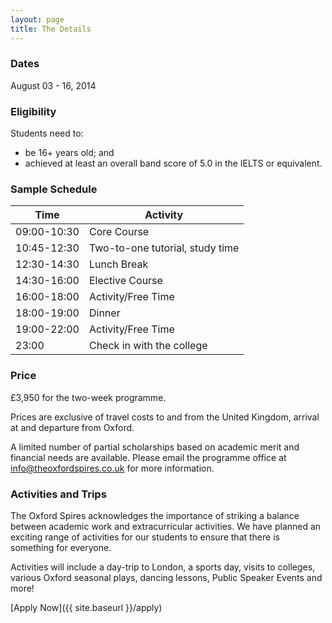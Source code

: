 ```yaml
---
layout: page
title: The Details
---
```


### Dates

August 03 - 16, 2014

### Eligibility

Students need to:

- be 16+ years old; and
- achieved at least an overall band score of 5.0 in the IELTS or equivalent.

### Sample Schedule

|Time       |Activity                       |
|-----------|-------------------------------|
|09:00-10:30|Core Course                    |
|10:45-12:30|Two-to-one tutorial, study time|
|12:30-14:30|Lunch Break                    |
|14:30-16:00|Elective Course                |
|16:00-18:00|Activity/Free Time             |
|18:00-19:00|Dinner                         |
|19:00-22:00|Activity/Free Time             |
|23:00      |Check in with the college      |

### Price

£3,950 for the two-week programme.

<p class="message">
Prices are exclusive of travel costs to and from the United Kingdom, arrival at and departure from Oxford.
</p>

A limited number of partial scholarships based on academic merit and financial needs are available. Please email the programme office at [info@theoxfordspires.co.uk](mailto:info@theoxfordspires.co.uk) for more information.

### Activities and Trips

The Oxford Spires acknowledges the importance of striking a balance between academic work and extracurricular activities. We have planned an exciting range of activities for our students to ensure that there is something for everyone.

Activities will include a day-trip to London, a sports day, visits to colleges, various Oxford seasonal plays, dancing lessons, Public Speaker Events and more!

[Apply Now]({{ site.baseurl }}/apply)
